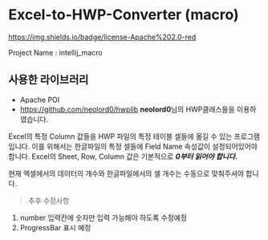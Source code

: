 # Excel-to-HWP-Converter (macro)
https://img.shields.io/badge/license-Apache%202.0-red

Project Name : intellij_macro

## 사용한 라이브러리
* Apache POI 
* https://github.com/neolord0/hwplib **neolord0**님의 HWP클래스들을 이용하였습니다.

Excel의 특정 Column 값들을 HWP 파일의 특정 테이블 셀들에 옮길 수 있는 프로그램입니다.
이를 위해서는 한글파일의 특정 셀들에 Field Name 속성값이 설정되어있어야 합니다.
Excel의 Sheet, Row, Column 값은 기본적으로 ***0부터 읽어야 합니다.***


현재 엑셀에서의 데이터의 개수와 한글파일에서의 셀 개수는 수동으로 맞춰주셔야 합니다.

> 추후 수정사항
1. number 입력칸에 숫자만 입력 가능해야 하도록 수정예정
2. ProgressBar 표시 예정
